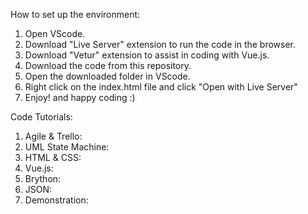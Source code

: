 How to set up the environment:
1. Open VScode.
2. Download "Live Server" extension to run the code in the browser. 
3. Download "Vetur" extension to assist in coding with Vue.js. 
4. Download the code from this repository.
5. Open the downloaded folder in VScode. 
6. Right click on the index.html file and click "Open with Live Server" 
7. Enjoy! and happy coding :)

Code Tutorials:
1. Agile & Trello:
2. UML State Machine: 
3. HTML & CSS: 
4. Vue.js: 
5. Brython: 
6. JSON: 
7. Demonstration: 
